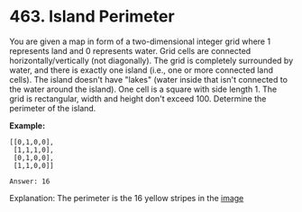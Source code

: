 # 463. Island Perimeter

You are given a map in form of a two-dimensional integer grid where 1 represents land and 0 represents water. Grid cells are connected horizontally/vertically (not diagonally). The grid is completely surrounded by water, and there is exactly one island (i.e., one or more connected land cells). The island doesn't have "lakes" (water inside that isn't connected to the water around the island). One cell is a square with side length 1. The grid is rectangular, width and height don't exceed 100. Determine the perimeter of the island.

**Example:**

    [[0,1,0,0],
     [1,1,1,0],
     [0,1,0,0],
     [1,1,0,0]]

    Answer: 16
    
Explanation: The perimeter is the 16 yellow stripes in the [image](https://leetcode.com/static/images/problemset/island.png)
